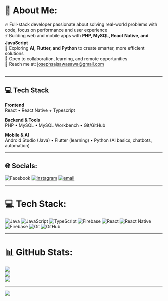 # 💫 About Me:
🔥 Full-stack developer passionate about solving real-world problems with code, focus on performance and user experience<br>⚡ Building web and mobile apps with **PHP, MySQL, React Native, and JavaScript**<br>🧠 Exploring **AI, Flutter, and Python** to create smarter, more efficient solutions<br>🤝 Open to collaboration, learning, and remote opportunities<br>📨 Reach me at: josephsajsawasawa@gmail.com<br><br>

---

## 💻 Tech Stack
**Frontend**  
React • React Native + Typescript  

**Backend & Tools**  
PHP • MySQL • MySQL Workbench • Git/GitHub  

**Mobile & AI**  
Android Studio (Java) • Flutter (learning) • Python (AI basics, chatbots, automation)  

---

## 🌐 Socials:
![Facebook](https://img.shields.io/badge/Facebook-%231877F2.svg?logo=Facebook&logoColor=white) 
[![Instagram](https://img.shields.io/badge/Instagram-%23E4405F.svg?logo=Instagram&logoColor=white)](https://instagram.com/joseph190675) 
[![email](https://img.shields.io/badge/Email-D14836?logo=gmail&logoColor=white)](mailto:josephsajsawasawa@gmail.com) 

---

# 💻 Tech Stack:
![Java](https://img.shields.io/badge/java-%23ED8B00.svg?style=for-the-badge&logo=openjdk&logoColor=white) 
![JavaScript](https://img.shields.io/badge/javascript-%23323330.svg?style=for-the-badge&logo=javascript&logoColor=%23F7DF1E) 
![TypeScript](https://img.shields.io/badge/typescript-%23007ACC.svg?style=for-the-badge&logo=typescript&logoColor=white) 
![Firebase](https://img.shields.io/badge/firebase-%23039BE5.svg?style=for-the-badge&logo=firebase) 
![React](https://img.shields.io/badge/react-%2320232a.svg?style=for-the-badge&logo=react&logoColor=%2361DAFB) 
![React Native](https://img.shields.io/badge/react_native-%2320232a.svg?style=for-the-badge&logo=react&logoColor=%2361DAFB) 
![Firebase](https://img.shields.io/badge/firebase-a08021?style=for-the-badge&logo=firebase&logoColor=ffcd34) 
![Git](https://img.shields.io/badge/git-%23F05033.svg?style=for-the-badge&logo=git&logoColor=white) 
![GitHub](https://img.shields.io/badge/github-%23121011.svg?style=for-the-badge&logo=github&logoColor=white)  

---

# 📊 GitHub Stats:
![](https://github-readme-stats.vercel.app/api?username=joseph1906&theme=dark&hide_border=false&include_all_commits=false&count_private=false)<br/>
![](https://nirzak-streak-stats.vercel.app/?user=joseph1906&theme=dark&hide_border=false)<br/>
![](https://github-readme-stats.vercel.app/api/top-langs/?username=joseph1906&theme=dark&hide_border=false&include_all_commits=false&count_private=false&layout=compact)

---

[![](https://visitcount.itsvg.in/api?id=joseph1906&icon=0&color=0)](https://visitcount.itsvg.in)

<!-- Proudly created with GPRM ( https://gprm.itsvg.in ) -->
